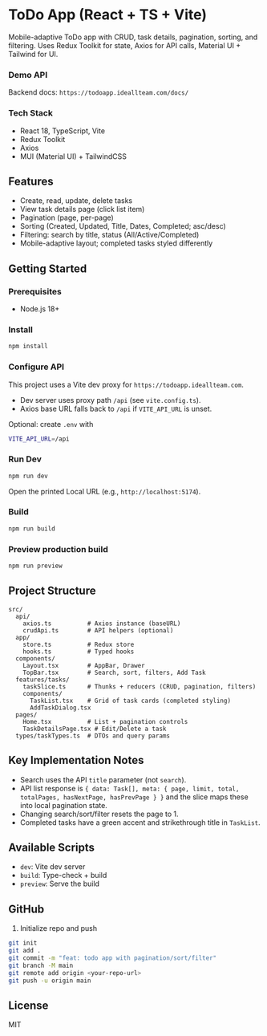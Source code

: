 # ToDo App (React + TS + Vite)

Mobile-adaptive ToDo app with CRUD, task details, pagination, sorting, and filtering. Uses Redux Toolkit for state, Axios for API calls, Material UI + Tailwind for UI.

### Demo API
Backend docs: `https://todoapp.ideallteam.com/docs/`

### Tech Stack
- React 18, TypeScript, Vite
- Redux Toolkit
- Axios
- MUI (Material UI) + TailwindCSS

## Features
- Create, read, update, delete tasks
- View task details page (click list item)
- Pagination (page, per-page)
- Sorting (Created, Updated, Title, Dates, Completed; asc/desc)
- Filtering: search by title, status (All/Active/Completed)
- Mobile-adaptive layout; completed tasks styled differently

## Getting Started

### Prerequisites
- Node.js 18+

### Install
```bash
npm install
```

### Configure API
This project uses a Vite dev proxy for `https://todoapp.ideallteam.com`.

- Dev server uses proxy path `/api` (see `vite.config.ts`).
- Axios base URL falls back to `/api` if `VITE_API_URL` is unset.

Optional: create `.env` with
```bash
VITE_API_URL=/api
```

### Run Dev
```bash
npm run dev
```
Open the printed Local URL (e.g., `http://localhost:5174`).

### Build
```bash
npm run build
```

### Preview production build
```bash
npm run preview
```

## Project Structure
```
src/
  api/
    axios.ts          # Axios instance (baseURL)
    crudApi.ts        # API helpers (optional)
  app/
    store.ts          # Redux store
    hooks.ts          # Typed hooks
  components/
    Layout.tsx        # AppBar, Drawer
    TopBar.tsx        # Search, sort, filters, Add Task
  features/tasks/
    taskSlice.ts      # Thunks + reducers (CRUD, pagination, filters)
    components/
      TaskList.tsx    # Grid of task cards (completed styling)
      AddTaskDialog.tsx
  pages/
    Home.tsx          # List + pagination controls
    TaskDetailsPage.tsx # Edit/Delete a task
  types/taskTypes.ts  # DTOs and query params
```

## Key Implementation Notes
- Search uses the API `title` parameter (not `search`).
- API list response is `{ data: Task[], meta: { page, limit, total, totalPages, hasNextPage, hasPrevPage } }` and the slice maps these into local pagination state.
- Changing search/sort/filter resets the page to 1.
- Completed tasks have a green accent and strikethrough title in `TaskList`.

## Available Scripts
- `dev`: Vite dev server
- `build`: Type-check + build
- `preview`: Serve the build

## GitHub
1) Initialize repo and push
```bash
git init
git add .
git commit -m "feat: todo app with pagination/sort/filter"
git branch -M main
git remote add origin <your-repo-url>
git push -u origin main
```

## License
MIT
